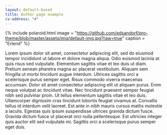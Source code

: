 ```yaml
---
layout: default-boxed
title: Author page example
cv-address: "#"
---
```


{% include polaroid.html image = "https://github.com/edsandorf/pro-theme/blob/master/assets/img/default-img.jpg?raw=true" caption = "Erlend" %}

Lorem ipsum dolor sit amet, consectetur adipiscing elit, sed do eiusmod tempor incididunt ut labore et dolore magna aliqua. Odio euismod lacinia at quis risus sed vulputate. Elementum sagittis vitae et leo duis ut diam. Pretium aenean pharetra magna ac placerat vestibulum. Aliquam sem fringilla ut morbi tincidunt augue interdum. Ultrices sagittis orci a scelerisque purus semper eget. Risus commodo viverra maecenas accumsan. Dolor sit amet consectetur adipiscing elit ut aliquam purus. Enim neque volutpat ac tincidunt vitae. Nec tincidunt praesent semper feugiat nibh sed pulvinar proin. Ut tellus elementum sagittis vitae et leo duis. Ullamcorper dignissim cras tincidunt lobortis feugiat vivamus at. Convallis tellus id interdum velit laoreet. Est ante in nibh mauris cursus mattis molestie a iaculis. Egestas quis ipsum suspendisse ultrices gravida dictum fusce. Gravida dictum fusce ut placerat orci nulla pellentesque. Est ultricies integer quis auctor elit sed vulputate mi. Sagittis orci a scelerisque purus semper eget duis.
